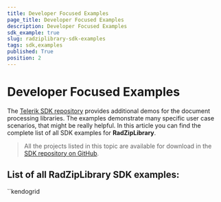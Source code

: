 ```yaml
---
title: Developer Focused Examples
page_title: Developer Focused Examples
description: Developer Focused Examples
sdk_example: true
slug: radziplibrary-sdk-examples
tags: sdk,examples
published: True
position: 2
---
```


# Developer Focused Examples

The [Telerik SDK repository](https://github.com/telerik/document-processing-sdk/tree/master/) provides additional demos for the document processing libraries. The examples demonstrate many specific user case scenarios, that might be really helpful. In this article you can find the complete list of all SDK examples for __RadZipLibrary__.

>All the projects listed in this topic are available for download in the <a href="https://github.com/telerik/document-processing-sdk/tree/master/ZipLibrary" target="_blank">SDK repository on GitHub</a>. 

## List of all RadZipLibrary SDK examples:
``kendogrid
